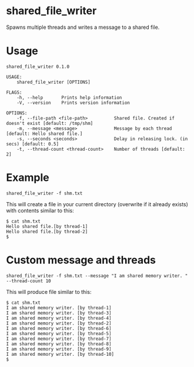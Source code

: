 # shared_file_writer

Spawns multiple threads and writes a message to a shared file.

# Usage

```text
shared_file_writer 0.1.0

USAGE:
    shared_file_writer [OPTIONS]

FLAGS:
    -h, --help       Prints help information
    -V, --version    Prints version information

OPTIONS:
    -f, --file-path <file-path>          Shared file. Created if doesn't exist [default: /tmp/shm]
    -m, --message <message>              Message by each thread [default: Hello shared file.]
    -s, --seconds <seconds>              Delay in releasing lock. (in secs) [default: 0.5]
    -t, --thread-count <thread-count>    Number of threads [default: 2]

```

# Example

```text
shared_file_writer -f shm.txt
```

This will create a file in your current directory (overwrite if it already exists) with contents similar to this:

```text
$ cat shm.txt 
Hello shared file.[by thread-1]
Hello shared file.[by thread-2]
$
```

# Custom message and threads

```text
shared_file_writer -f shm.txt --message "I am shared memory writer. " --thread-count 10
```

This will produce file similar to this:

```text
$ cat shm.txt
I am shared memory writer. [by thread-1]
I am shared memory writer. [by thread-3]
I am shared memory writer. [by thread-4]
I am shared memory writer. [by thread-2]
I am shared memory writer. [by thread-6]
I am shared memory writer. [by thread-5]
I am shared memory writer. [by thread-7]
I am shared memory writer. [by thread-8]
I am shared memory writer. [by thread-9]
I am shared memory writer. [by thread-10]
$
```
